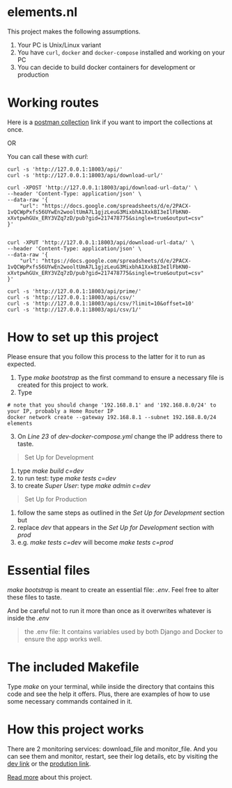 # elements.nl
This project makes the following assumptions.
1. Your PC is Unix/Linux variant
2. You have `curl`, `docker` and `docker-compose` installed and working on your PC
3. You can decide to build docker containers for development or production

# Working routes
Here is a [postman collection](https://www.getpostman.com/collections/d8ce3eaf19e7032160f4) 
link if you want to import the collections at once.

OR

You can call these with *curl*:

```
curl -s 'http://127.0.0.1:18003/api/'
curl -s 'http://127.0.0.1:18003/api/download-url/'

curl -XPOST 'http://127.0.0.1:18003/api/download-url-data/' \
--header 'Content-Type: application/json' \
--data-raw '{
    "url": "https://docs.google.com/spreadsheets/d/e/2PACX-1vQCWpPxfs56UYwEn2wooltUmA7L1gjzLeuG3MixbhA1XxkBI3eIlFbKN0-xXvtpwhGUx_ERY3VZq7zD/pub?gid=217478775&single=true&output=csv"
}'


curl -XPUT 'http://127.0.0.1:18003/api/download-url-data/' \
--header 'Content-Type: application/json' \
--data-raw '{
    "url": "https://docs.google.com/spreadsheets/d/e/2PACX-1vQCWpPxfs56UYwEn2wooltUmA7L1gjzLeuG3MixbhA1XxkBI3eIlFbKN0-xXvtpwhGUx_ERY3VZq7zD/pub?gid=217478775&single=true&output=csv"
}'

curl -s 'http://127.0.0.1:18003/api/prime/'
curl -s 'http://127.0.0.1:18003/api/csv/'
curl -s 'http://127.0.0.1:18003/api/csv/?limit=10&offset=10'
curl -s 'http://127.0.0.1:18003/api/csv/1/'
```

# How to set up this project
Please ensure that you follow this process to the latter for it to run as expected.
1. Type *make bootstrap* as the first command to ensure a necessary file is created for this project to work.
2. Type

```
# note that you should change '192.168.8.1' and '192.168.8.0/24' to your IP, probably a Home Router IP
docker network create --gateway 192.168.8.1 --subnet 192.168.8.0/24 elements
```
3. On *Line 23* of *dev-docker-compose.yml* change the IP address there to taste.


> Set Up for Development
1. type _make build c=dev_
2. to run test: type _make tests c=dev_
3. to create *Super User*: type _make admin c=dev_

> Set Up for Production
1. follow the same steps as outlined in the *Set Up for Development* section but
2. replace *dev* that appears in the *Set Up for Development* section with *prod* 
3. e.g. _make tests c=dev_ will become _make tests c=prod_

# Essential files
*make bootstrap* is meant to create an essential file: *.env*. Feel free to alter these files to taste.

And be careful not to run it more than once as it overwrites whatever is inside the *.env*

> the .env file:
It contains variables used by both Django and Docker to ensure the app works well.

# The included Makefile
Type *make* on your terminal, while inside the directory that contains this code and see the help it offers. 
Plus, there are examples of how to use some necessary commands contained in it.

# How this project works
There are 2 monitoring services: download_file and monitor_file. And you can see them and monitor, restart, 
see their log details, etc by visiting the [dev link](http://127.0.0.1:17001) or 
the [prodution link](http://127.0.0.1:18003).

[Read more](ancillaries/README.md) about this project.
